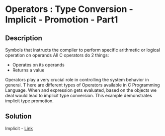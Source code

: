 # Operators : Type Conversion - Implicit - Promotion - Part1

## Description

Symbols that instructs the compiler to perform specific arithmetic or logical operation on operands All C operators do 2 things:

- Operates on its operands
- Returns a value

Operators play a very crucial role in controlling the system behavior in general. T
here are different types of Operators available in C Programming Language. 
When and expression gets evaluated, based on the objects we deal would lead to implicit type conversion. 
This example demonstrates implicit type promotion.

## Solution

Implicit - [Link](https://github.com/rammya29/Emertxe-Internship/blob/main/Advanced%20-%20C/Sample%20Programs/Chapter-1%20:%20%20Basic%20Refresher/Program-32%20:%20Op%20-%20Type%20Conversion%20-%20Implicit%20-%20Promotion%20-%20P1/promotion.c)
